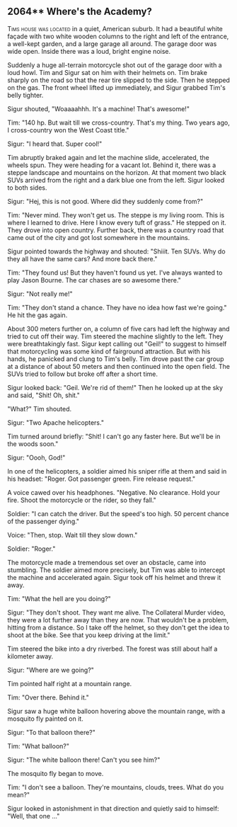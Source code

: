 
## **2064**** Where's the Academy?

<span style="font-variant:small-caps;">Tims house was located</span> in a quiet, American suburb.
It had a beautiful white façade with two white wooden columns to the right and left of the entrance, a well-kept garden, and a large garage all around.
The garage door was wide open.
Inside there was a loud, bright engine noise.

Suddenly a huge all-terrain motorcycle shot out of the garage door with a loud howl.
Tim and Sigur sat on him with their helmets on.
Tim brake sharply on the road so that the rear tire slipped to the side.
Then he stepped on the gas.
The front wheel lifted up immediately, and Sigur grabbed Tim's belly tighter.

Sigur shouted, "Woaaaahhh.
It's a machine!
That's awesome!"

Tim: "140 hp.
But wait till we cross-country.
That's my thing.
Two years ago, I cross-country won the West Coast title."

Sigur: "I heard that. Super cool!"

Tim abruptly braked again and let the machine slide, accelerated, the wheels spun.
They were heading for a vacant lot.
Behind it, there was a steppe landscape and mountains on the horizon.
At that moment two black SUVs arrived from the right and a dark blue one from the left.
Sigur looked to both sides.

Sigur: "Hej, this is not good.
Where did they suddenly come from?"

Tim: "Never mind.
They won't get us.
The steppe is my living room.
This is where I learned to drive.
Here I know every tuft of grass." He stepped on it.
They drove into open country.
Further back, there was a country road that came out of the city and got lost somewhere in the mountains.

Sigur pointed towards the highway and shouted: "Shiiit.
Ten SUVs.
Why do they all have the same cars?
And more back there."

Tim: "They found us!
But they haven't found us yet.
I've always wanted to play Jason Bourne.
The car chases are so awesome there."

Sigur: "Not really me!"

Tim: "They don't stand a chance.
They have no idea how fast we're going." He hit the gas again.

About 300 meters further on, a column of five cars had left the highway and tried to cut off their way.
Tim steered the machine slightly to the left.
They were breathtakingly fast.
Sigur kept calling out "Geil!" to suggest to himself that motorcycling was some kind of fairground attraction.
But with his hands, he panicked and clung to Tim's belly.
Tim drove past the car group at a distance of about 50 meters and then continued into the open field.
The SUVs tried to follow but broke off after a short time.

Sigur looked back: "Geil.
We're rid of them!" Then he looked up at the sky and said, "Shit!
Oh, shit."

"What?" Tim shouted.

Sigur: "Two Apache helicopters."

Tim turned around briefly: "Shit!
I can't go any faster here.
But we'll be in the woods soon."

Sigur: "Oooh, God!"

In one of the helicopters, a soldier aimed his sniper rifle at them and said in his headset: "Roger.
Got passenger green.
Fire release request."

A voice cawed over his headphones.
"Negative.
No clearance.
Hold your fire.
Shoot the motorcycle or the rider, so they fall."

Soldier: "I can catch the driver.
But the speed's too high.
50 percent chance of the passenger dying."

Voice: "Then, stop.
Wait till they slow down."

Soldier: "Roger."

The motorcycle made a tremendous set over an obstacle, came into stumbling.
The soldier aimed more precisely, but Tim was able to intercept the machine and accelerated again.
Sigur took off his helmet and threw it away.

Tim: "What the hell are you doing?"

Sigur: "They don't shoot.
They want me alive.
The Collateral Murder video, they were a lot further away than they are now.
That wouldn't be a problem, hitting from a distance.
So I take off the helmet, so they don't get the idea to shoot at the bike.
See that you keep driving at the limit."

Tim steered the bike into a dry riverbed.
The forest was still about half a kilometer away.

Sigur: "Where are we going?"

Tim pointed half right at a mountain range.

Tim: "Over there.
Behind it."

Sigur saw a huge white balloon hovering above the mountain range, with a mosquito fly painted on it.

Sigur: "To that balloon there?"

Tim: "What balloon?"

Sigur: "The white balloon there!
Can't you see him?"

The mosquito fly began to move.

Tim: "I don't see a balloon.
They're mountains, clouds, trees.
What do you mean?"

Sigur looked in astonishment in that direction and quietly said to himself: "Well, that one ..."

